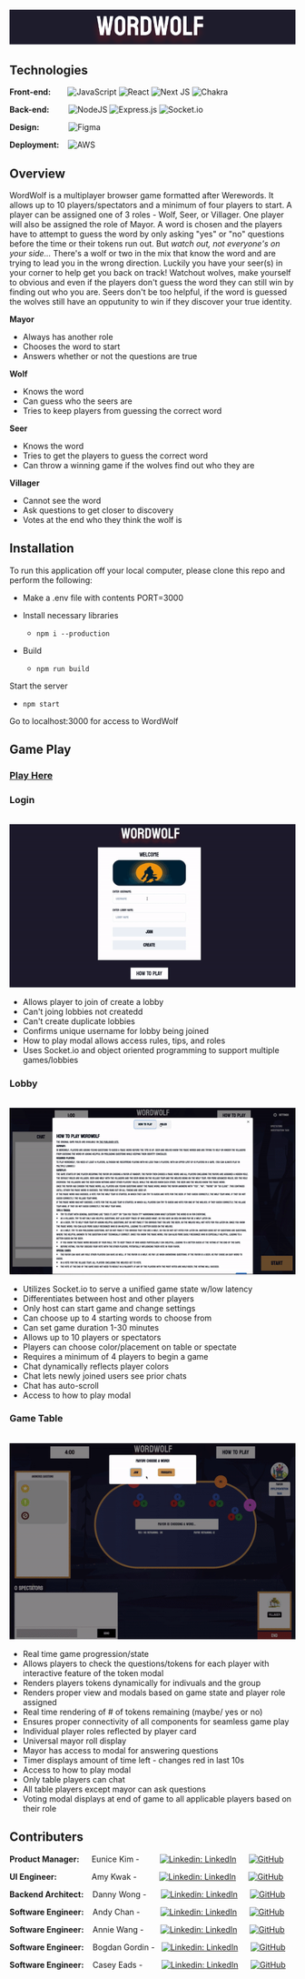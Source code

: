 &emsp;&emsp;&emsp;&emsp;&emsp;&emsp; [![alt text](wereWordsTitle.png)](http://www.wordwolf.xyz/)

## Technologies ## 

**Front-end:** &emsp;&nbsp;&nbsp;
  ![JavaScript](https://img.shields.io/badge/javascript-%23323330.svg?style=for-the-badge&logo=javascript&logoColor=%23F7DF1E)
  ![React](https://img.shields.io/badge/react-%2320232a.svg?style=for-the-badge&logo=react&logoColor=%2361DAFB)
  ![Next JS](https://img.shields.io/badge/Next-black?style=for-the-badge&logo=next.js&logoColor=white)
  ![Chakra](https://img.shields.io/badge/chakra-%234ED1C5.svg?style=for-the-badge&logo=chakraui&logoColor=white)

**Back-end:** &emsp;&nbsp; &nbsp;
  ![NodeJS](https://img.shields.io/badge/node.js-6DA55F?style=for-the-badge&logo=node.js&logoColor=white)
  ![Express.js](https://img.shields.io/badge/express.js-%23404d59.svg?style=for-the-badge&logo=express&logoColor=%2361DAFB)
  ![Socket.io](https://img.shields.io/badge/Socket.io-black?style=for-the-badge&logo=socket.io&badgeColor=010101)
  
**Design:** &emsp;&emsp; &nbsp; &nbsp;
  ![Figma](https://img.shields.io/badge/figma-%23F24E1E.svg?style=for-the-badge&logo=figma&logoColor=white)

**Deployment:** &nbsp;&nbsp;
  ![AWS](https://img.shields.io/badge/AWS-%23FF9900.svg?style=for-the-badge&logo=amazon-aws&logoColor=white)
  
## Overview ##

WordWolf is a multiplayer browser game formatted after Werewords. It allows up to 10 players/spectators and a minimum of four players to start. A player can be assigned one of 3 roles - Wolf, Seer, or Villager. One player will also be assigned the role of Mayor. A word is chosen and the players have to attempt to guess the word by only asking "yes" or "no" questions before the time or their tokens run out. But *watch out, not everyone's on your side...* There's a wolf or two in the mix that know the word and are trying to lead you in the wrong direction. Luckily you have your seer(s) in your corner to help get you back on track! Watchout wolves, make yourself to obvious and even if the players don't guess the word they can still win by finding out who you are. Seers don't be too helpful, if the word is guessed the wolves still have an opputunity to win if they discover your true identity.

**Mayor**
- Always has another role
- Chooses the word to start
- Answers whether or not the questions are true
    
**Wolf**
- Knows the word
- Can guess who the seers are
- Tries to keep players from guessing the correct word
    
**Seer**
- Knows the word
- Tries to get the players to guess the correct word
- Can throw a winning game if the wolves find out who they are
  
**Villager**
- Cannot see the word
- Ask questions to get closer to discovery
- Votes at the end who they think the wolf is
###

## Installation ##

To run this application off your local computer, please clone this repo and perform the following:

- Make a .env file with contents PORT=3000

- Install necessary libraries

  - `npm i --production`

- Build

  - `npm run build`

Start the server

  - `npm start`

Go to localhost:3000 for access to WordWolf

## Game Play ##

### [Play Here](http://www.wordwolf.xyz/) ###

### Login ###

&emsp;  &emsp;  &emsp; &emsp; &emsp;  &emsp; &emsp; ![alt text](join.gif)

- Allows player to join of create a lobby
- Can't joing lobbies not createdd
- Can't create duplicate lobbies
- Confirms unique username for lobby being joined
- How to play modal allows access rules, tips, and roles
- Uses Socket.io and object oriented programming to support multiple games/lobbies 

### Lobby ###

&emsp;  &emsp;  &emsp; &emsp; &emsp;  &emsp; &emsp; ![alt text](lobby.gif)

- Utilizes Socket.io to serve a unified game state w/low latency
- Differentiates between host and other players
- Only host can start game and change settings
- Can choose up to 4 starting words to choose from
- Can set game duration 1-30 minutes
- Allows up to 10 players or spectators
- Players can choose color/placement on table or spectate
- Requires a minimum of 4 players to begin a game
- Chat dynamically reflects player colors
- Chat lets newly joined users see prior chats
- Chat has auto-scroll
- Access to how to play modal

### Game Table ###

&emsp;  &emsp;  &emsp; &emsp; &emsp;  &emsp; &emsp; ![alt text](game.gif)

- Real time game progression/state
- Allows players to check the questions/tokens for each player with interactive feature of the token modal
- Renders players tokens dynamically for indivuals and the group
- Renders proper view and modals based on game state and player role assigned
- Real time rendering of # of tokens remaining (maybe/ yes or no)
- Ensures proper connectivity of all components for seamless game play
- Individual player roles reflected by player card
- Universal mayor roll display
- Mayor has access to modal for answering questions
- Timer displays amount of time left - changes red in last 10s
- Access to how to play modal
- Only table players can chat
- All table players except mayor can ask questions
- Voting modal displays at end of game to all applicable players based on their role

## Contributers ##

**Product Manager:** &emsp; Eunice Kim - &emsp;&emsp; [![Linkedin: LinkedIn](https://img.shields.io/badge/linkedin-%230077B5.svg?style=for-the-badge&logo=linkedin&logoColor=white&link=https://www.linkedin.com/in/caleb-kim0510/)](https://www.linkedin.com/in/euniceyunjkim/) &emsp; [![GitHub](https://img.shields.io/badge/github-%23121011.svg?style=for-the-badge&logo=github&logoColor=white&link=https://github.com/cariboukim)](https://github.com/euniceyunjkim)

**UI Engineer:** &emsp; &emsp; &emsp;&nbsp; Amy Kwak -  &emsp; &emsp; [![Linkedin: LinkedIn](https://img.shields.io/badge/linkedin-%230077B5.svg?style=for-the-badge&logo=linkedin&logoColor=white&link=https://www.linkedin.com/in/caleb-kim0510/)](https://www.linkedin.com/in/amykwak/) &emsp; [![GitHub](https://img.shields.io/badge/github-%23121011.svg?style=for-the-badge&logo=github&logoColor=white&link=https://github.com/cariboukim)](https://github.com/amyKwak)

**Backend Architect:** &nbsp;&nbsp; Danny Wong - &emsp;&nbsp; [![Linkedin: LinkedIn](https://img.shields.io/badge/linkedin-%230077B5.svg?style=for-the-badge&logo=linkedin&logoColor=white&link=https://www.linkedin.com/in/caleb-kim0510/)](https://www.linkedin.com/in/danny96wong/) &emsp; [![GitHub](https://img.shields.io/badge/github-%23121011.svg?style=for-the-badge&logo=github&logoColor=white&link=https://github.com/cariboukim)](https://github.com/SoymilkSky)

**Software Engineer:** &nbsp;&nbsp; Andy Chan -  &emsp;&emsp; [![Linkedin: LinkedIn](https://img.shields.io/badge/linkedin-%230077B5.svg?style=for-the-badge&logo=linkedin&logoColor=white&link=https://www.linkedin.com/in/caleb-kim0510/)](https://www.linkedin.com/in/andychan727/) &emsp; [![GitHub](https://img.shields.io/badge/github-%23121011.svg?style=for-the-badge&logo=github&logoColor=white&link=https://github.com/cariboukim)](https://github.com/ChanAndy727)

**Software Engineer:** &nbsp;&nbsp; Annie Wang -  &emsp; &nbsp; [![Linkedin: LinkedIn](https://img.shields.io/badge/linkedin-%230077B5.svg?style=for-the-badge&logo=linkedin&logoColor=white&link=https://www.linkedin.com/in/caleb-kim0510/)](https://www.linkedin.com/in/hsinanwang) &emsp; [![GitHub](https://img.shields.io/badge/github-%23121011.svg?style=for-the-badge&logo=github&logoColor=white&link=https://github.com/cariboukim)](https://github.com/astrjc0326)

**Software Engineer:** &nbsp;&nbsp; Bogdan Gordin -  &nbsp; [![Linkedin: LinkedIn](https://img.shields.io/badge/linkedin-%230077B5.svg?style=for-the-badge&logo=linkedin&logoColor=white&link=https://www.linkedin.com/in/caleb-kim0510/)](https://www.linkedin.com/in/bogdangordin/) &emsp; [![GitHub](https://img.shields.io/badge/github-%23121011.svg?style=for-the-badge&logo=github&logoColor=white&link=https://github.com/cariboukim)](https://github.com/bogdangordin)

**Software Engineer:** &nbsp;&nbsp; Casey Eads - &emsp;&nbsp;&nbsp;&nbsp; [![Linkedin: LinkedIn](https://img.shields.io/badge/linkedin-%230077B5.svg?style=for-the-badge&logo=linkedin&logoColor=white&link=https://www.linkedin.com/in/caleb-kim0510/)](https://www.linkedin.com/in/casey-eads-1d618/) &emsp; [![GitHub](https://img.shields.io/badge/github-%23121011.svg?style=for-the-badge&logo=github&logoColor=white&link=https://github.com/cariboukim)](https://github.com/ceads1618)

